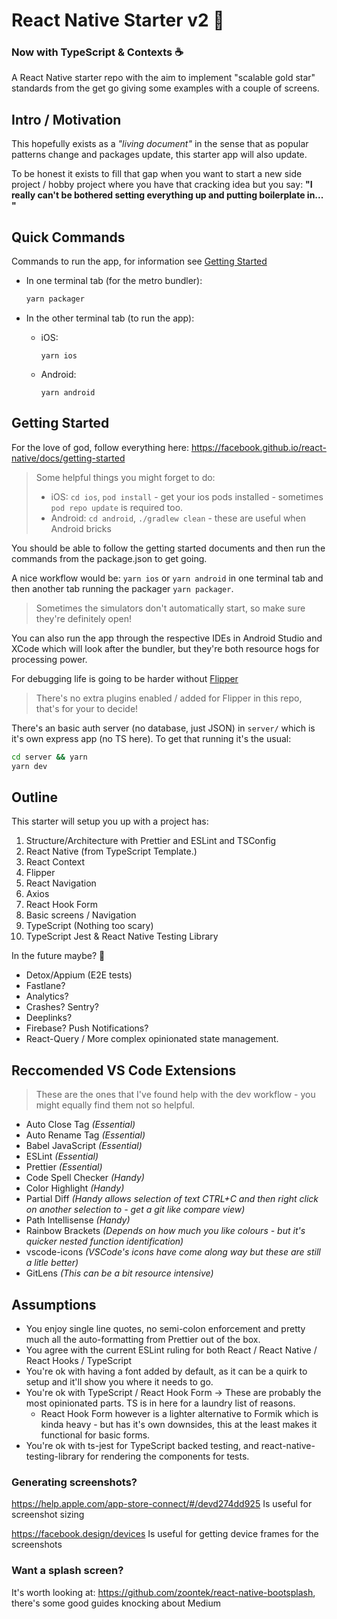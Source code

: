 # React Native Starter v2 :rocket:

### Now with TypeScript & Contexts :coffee:

A React Native starter repo with the aim to implement "scalable gold star" standards from the get go giving some examples with a couple of screens.

## Intro / Motivation

This hopefully exists as a _"living document"_ in the sense that as popular patterns change and packages update, this starter app will also update.

To be honest it exists to fill that gap when you want to start a new side project / hobby project where you have that cracking idea but you say: **"I really can't be bothered setting everything up and putting boilerplate in... "**

## Quick Commands

Commands to run the app, for information see [Getting Started](#getting-started)

- In one terminal tab (for the metro bundler):

  ```bash
  yarn packager
  ```

- In the other terminal tab (to run the app):
  - iOS:
    ```
    yarn ios
    ```
  - Android:
    ```
    yarn android
    ```

## Getting Started

For the love of god, follow everything here: https://facebook.github.io/react-native/docs/getting-started

> Some helpful things you might forget to do:
>
> - iOS: `cd ios`, `pod install` - get your ios pods installed - sometimes `pod repo update` is required too.
> - Android: `cd android`, `./gradlew clean` - these are useful when Android bricks

You should be able to follow the getting started documents and then run the commands from the package.json to get going.

A nice workflow would be: `yarn ios` or `yarn android` in one terminal tab and then another tab running the packager `yarn packager`.

> Sometimes the simulators don't automatically start, so make sure they're definitely open!

You can also run the app through the respective IDEs in Android Studio and XCode which will look after the bundler, but they're both resource hogs for processing power.

For debugging life is going to be harder without [Flipper](https://fbflipper.com/)

> There's no extra plugins enabled / added for Flipper in this repo, that's for your to decide!

There's an basic auth server (no database, just JSON) in `server/` which is it's own express app (no TS here). To get that running it's the usual:

```bash
cd server && yarn
yarn dev
```

## Outline

This starter will setup you up with a project has:

1. Structure/Architecture with Prettier and ESLint and TSConfig
2. React Native (from TypeScript Template.)
3. React Context
4. Flipper
5. React Navigation
6. Axios
7. React Hook Form
8. Basic screens / Navigation
9. TypeScript (Nothing too scary)
10. TypeScript Jest & React Native Testing Library

In the future maybe? :thinking:

- Detox/Appium (E2E tests)
- Fastlane?
- Analytics?
- Crashes? Sentry?
- Deeplinks?
- Firebase? Push Notifications?
- React-Query / More complex opinionated state management.

## Reccomended VS Code Extensions

> These are the ones that I've found help with the dev workflow - you might equally find them not so helpful.

- Auto Close Tag _(Essential)_
- Auto Rename Tag _(Essential)_
- Babel JavaScript _(Essential)_
- ESLint _(Essential)_
- Prettier _(Essential)_
- Code Spell Checker _(Handy)_
- Color Highlight _(Handy)_
- Partial Diff _(Handy allows selection of text CTRL+C and then right click on another selection to - get a git like compare view)_
- Path Intellisense _(Handy)_
- Rainbow Brackets _(Depends on how much you like colours - but it's quicker nested function identification)_
- vscode-icons _(VSCode's icons have come along way but these are still a litle better)_
- GitLens _(This can be a bit resource intensive)_

## Assumptions

- You enjoy single line quotes, no semi-colon enforcement and pretty much all the auto-formatting from Prettier out of the box.
- You agree with the current ESLint ruling for both React / React Native / React Hooks / TypeScript
- You're ok with having a font added by default, as it can be a quirk to setup and it'll show you where it needs to go.
- You're ok with TypeScript / React Hook Form -> These are probably the most opinionated parts. TS is in here for a laundry list of reasons.
  - React Hook Form however is a lighter alternative to Formik which is kinda heavy - but has it's own downsides, this at the least makes it functional for basic forms.
- You're ok with ts-jest for TypeScript backed testing, and react-native-testing-library for rendering the components for tests.

### Generating screenshots?

https://help.apple.com/app-store-connect/#/devd274dd925 Is useful for screenshot sizing

https://facebook.design/devices Is useful for getting device frames for the screenshots

### Want a splash screen?

It's worth looking at: https://github.com/zoontek/react-native-bootsplash, there's some good guides knocking about Medium
